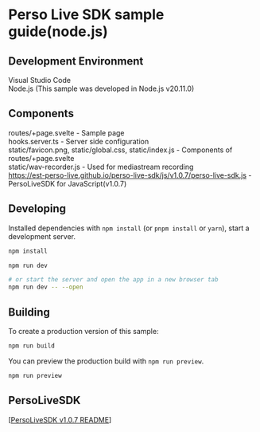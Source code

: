 # Perso Live SDK sample guide(node.js)

## Development Environment
Visual Studio Code  
Node.js (This sample was developed in Node.js v20.11.0)  

## Components
routes/+page.svelte - Sample page  
hooks.server.ts - Server side configuration  
static/favicon.png, static/global.css, static/index.js - Components of routes/+page.svelte  
static/wav-recorder.js - Used for mediastream recording  
https://est-perso-live.github.io/perso-live-sdk/js/v1.0.7/perso-live-sdk.js - PersoLiveSDK for JavaScript(v1.0.7)  

## Developing
Installed dependencies with `npm install` (or `pnpm install` or `yarn`), start a development server.
```bash
npm install
```
```bash
npm run dev

# or start the server and open the app in a new browser tab
npm run dev -- --open
```

## Building
To create a production version of this sample:
```bash
npm run build
```

You can preview the production build with `npm run preview`.
```bash
npm run preview
```

## PersoLiveSDK
[[PersoLiveSDK v1.0.7 README](https://est-perso-live.github.io/perso-live-sdk/js/v1.0.7)]